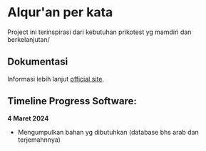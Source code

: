 # Alqur'an per kata

Project ini terinspirasi dari kebutuhan prikotest yg mamdiri dan berkelanjutan/

## Dokumentasi
Informasi lebih lanjut [official site](http://psikotest.devinc.website).

## Timeline Progress Software:
**4 Maret 2024**
- Mengumpulkan bahan yg dibutuhkan (database bhs arab dan terjemahnnya)